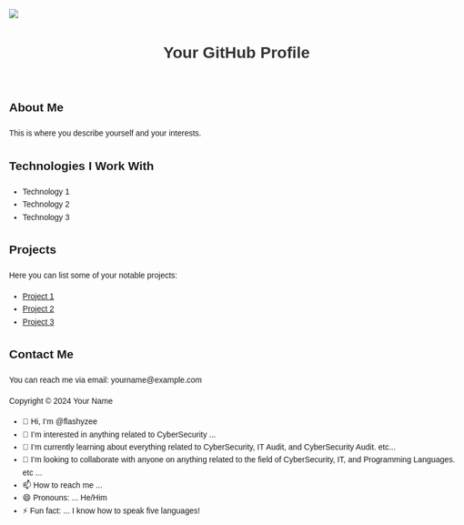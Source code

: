 




<img src="https://img.shields.io/badge/Slack-4A154B?style=for-the-badge&logo=slack&logoColor=white" />



<!DOCTYPE html>
<html lang="en">
<head>
    <meta charset="UTF-8">
    <meta name="viewport" content="width=device-width, initial-scale=1.0">
    <title>README</title>
    <style>
        body {
            font-family: Arial, sans-serif;
            line-height: 1.6;
            max-width: 800px;
            margin: 0 auto;
            padding: 20px;
        }
        h1 {
            color: #333;
        }
        img {
            max-width: 100%;
            height: auto;
            display: block;
            margin: 20px 0;
        }
    </style>
</head>
<body>
    <header>
        <h1>Your GitHub Profile</h1>
    </header>
    <main>
        <section>
            <h2>About Me</h2>
            <p>This is where you describe yourself and your interests.</p>
        </section>
        <section>
            <h2>Technologies I Work With</h2>
            <ul>
                <li>Technology 1</li>
                <li>Technology 2</li>
                <li>Technology 3</li>
            </ul>
        </section>
        <section>
            <h2>Projects</h2>
            <p>Here you can list some of your notable projects:</p>
            <ul>
                <li><a href="#">Project 1</a></li>
                <li><a href="#">Project 2</a></li>
                <li><a href="#">Project 3</a></li>
            </ul>
        </section>
        <section>
            <h2>Contact Me</h2>
            <p>You can reach me via email: yourname@example.com</p>
        </section>
    </main>
    <footer>
        <p>Copyright &copy; 2024 Your Name</p>
    </footer>
</body>
</html>

































- 👋 Hi, I’m @flashyzee
- 👀 I’m interested in anything related to CyberSecurity ...
- 🌱 I’m currently learning about everything related to CyberSecurity, IT Audit, and CyberSecurity Audit. etc...
- 💞️ I’m looking to collaborate with anyone on anything related to the field of CyberSecurity, IT, and Programming Languages. etc ...
- 📫 How to reach me ... 
- 😄 Pronouns: ... He/Him
- ⚡ Fun fact: ... I know how to speak five languages!

<!---
flashyzee/flashyzee is a ✨ special ✨ repository because its `README.md` (this file) appears on your GitHub profile.
You can click the Preview link to take a look at your changes.
--->
